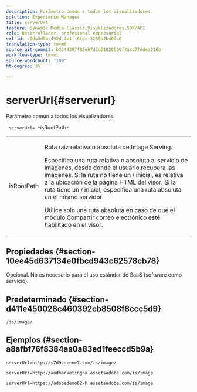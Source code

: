 ```yaml
---
description: Parámetro común a todos los visualizadores.
solution: Experience Manager
title: serverUrl
feature: Dynamic Media Classic,Visualizadores,SDK/API
role: Desarrollador, profesional empresarial
exl-id: c9da3d5b-492d-4e1f-8fdc-3255b2b40fc6
translation-type: tm+mt
source-git-commit: b4344397f82eb7d2d61020909f4acc7fddea210b
workflow-type: tm+mt
source-wordcount: '109'
ht-degree: 3%

---
```


# serverUrl{#serverurl}

Parámetro común a todos los visualizadores.

` serverUrl= *`isRootPath`*`

<table id="table_9B98C97485DD4DEB8A6ECBCE8DF6B886"> 
 <tbody> 
  <tr> 
   <td colname="col1"> <p> <span class="codeph"> <span class="varname"> isRootPath</span> </span> </p> </td> 
   <td colname="col2"> <p>Ruta raíz relativa o absoluta de Image Serving. </p> <p> Especifica una ruta relativa o absoluta al servicio de imágenes, desde donde el usuario recupera las imágenes. Si la ruta no tiene un <span class="filepath"> /</span> inicial, es relativa a la ubicación de la página HTML del visor. Si la ruta tiene un <span class="filepath"> /</span> inicial, especifica una ruta absoluta en el mismo servidor. </p> <p> Utilice solo una ruta absoluta en caso de que el módulo Compartir correo electrónico esté habilitado en el visor. </p> </td> 
  </tr> 
 </tbody> 
</table>

## Propiedades {#section-10ee45d637134e0fbcd943c62578cb78}

Opcional. No es necesario para el uso estándar de SaaS (software como servicio).

## Predeterminado {#section-d411e450028c460392cb8508f8ccc5d9}

`/is/image/`

## Ejemplos {#section-a8afbf76f8384aa0a83ed1feeccd5b9a}

```
serverUrl=http://s7d9.scene7.com/is/image/
```

```
serverUrl=http://aodmarketingna.assetsadobe.com/is/image
```

```
serverUrl=https://adobedemo62-h.assetsadobe.com/is/image
```
